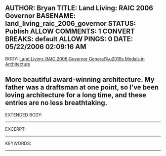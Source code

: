 AUTHOR: Bryan
TITLE: Land Living: RAIC 2006 Governor
BASENAME: land_living_raic_2006_governor
STATUS: Publish
ALLOW COMMENTS: 1
CONVERT BREAKS: __default__
ALLOW PINGS: 0
DATE: 05/22/2006 02:09:16 AM
-----
BODY:
<a title="Land Living: RAIC 2006 Governor General%u2019s Medals in Architecture" href="http://www.landliving.com/articles/0000001037.aspx">Land Living: RAIC 2006 Governor General%u2019s Medals in Architecture</a>

More beautiful award-winning architecture. My father was a draftsman at one point, so I've been loving architecture for a long time, and these entries are no less breathtaking.
-----
EXTENDED BODY:

-----
EXCERPT:

-----
KEYWORDS:

-----


